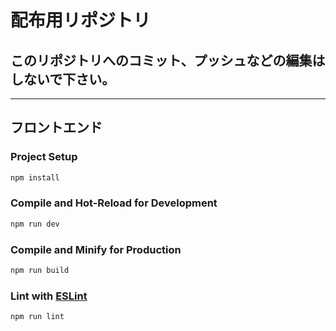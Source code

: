 # 配布用リポジトリ

## **このリポジトリへのコミット、プッシュなどの編集はしないで下さい。**

---

## フロントエンド

### Project Setup

```sh
npm install
```

### Compile and Hot-Reload for Development

```sh
npm run dev
```

### Compile and Minify for Production

```sh
npm run build
```

### Lint with [ESLint](https://eslint.org/)

```sh
npm run lint
```
